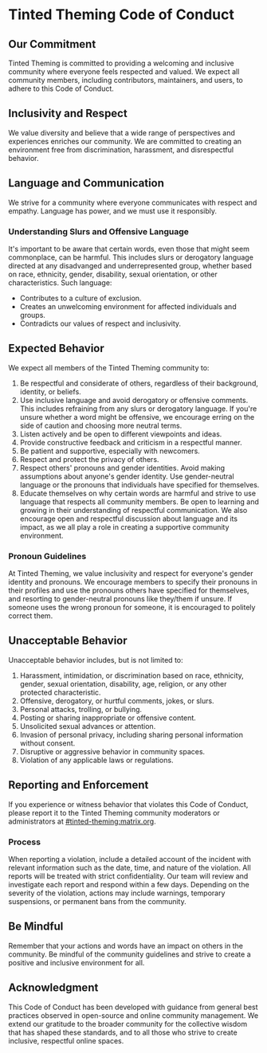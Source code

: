 # Tinted Theming Code of Conduct

## Our Commitment

Tinted Theming is committed to providing a welcoming and inclusive community where everyone feels respected and valued. We expect all community members, including contributors, maintainers, and users, to adhere to this Code of Conduct.

## Inclusivity and Respect

We value diversity and believe that a wide range of perspectives and experiences enriches our community. We are committed to creating an environment free from discrimination, harassment, and disrespectful behavior.

## Language and Communication

We strive for a community where everyone communicates with respect and empathy. Language has power, and we must use it responsibly.

### Understanding Slurs and Offensive Language

It's important to be aware that certain words, even those that might seem commonplace, can be harmful. This includes slurs or derogatory language directed at any disadvanged and underrepresented group, whether based on race, ethnicity, gender, disability, sexual orientation, or other characteristics. Such language:

- Contributes to a culture of exclusion.
- Creates an unwelcoming environment for affected individuals and groups.
- Contradicts our values of respect and inclusivity.

## Expected Behavior

We expect all members of the Tinted Theming community to:

1. Be respectful and considerate of others, regardless of their background, identity, or beliefs.
2. Use inclusive language and avoid derogatory or offensive comments. This includes refraining from any slurs or derogatory language. If you're unsure whether a word might be offensive, we encourage erring on the side of caution and choosing more neutral terms.
3. Listen actively and be open to different viewpoints and ideas.
4. Provide constructive feedback and criticism in a respectful manner.
5. Be patient and supportive, especially with newcomers.
6. Respect and protect the privacy of others.
7. Respect others' pronouns and gender identities. Avoid making assumptions about anyone's gender identity. Use gender-neutral language or the pronouns that individuals have specified for themselves.
8. Educate themselves on why certain words are harmful and strive to use language that respects all community members. Be open to learning and growing in their understanding of respectful communication. We also encourage open and respectful discussion about language and its impact, as we all play a role in creating a supportive community environment.

### Pronoun Guidelines

At Tinted Theming, we value inclusivity and respect for everyone's gender identity and pronouns. We encourage members to specify their pronouns in their profiles and use the pronouns others have specified for themselves, and resorting to gender-neutral pronouns like they/them if unsure. If someone uses the wrong pronoun for someone, it is encouraged to politely correct them.

## Unacceptable Behavior

Unacceptable behavior includes, but is not limited to:

1. Harassment, intimidation, or discrimination based on race, ethnicity, gender, sexual orientation, disability, age, religion, or any other protected characteristic.
2. Offensive, derogatory, or hurtful comments, jokes, or slurs.
3. Personal attacks, trolling, or bullying.
4. Posting or sharing inappropriate or offensive content.
5. Unsolicited sexual advances or attention.
6. Invasion of personal privacy, including sharing personal information without consent.
7. Disruptive or aggressive behavior in community spaces.
8. Violation of any applicable laws or regulations.

## Reporting and Enforcement

If you experience or witness behavior that violates this Code of Conduct, please report it to the Tinted Theming community moderators or administrators at [#tinted-theming:matrix.org](https://matrix.to/#/#tinted-theming:matrix.org).

### Process

When reporting a violation, include a detailed account of the incident with relevant information such as the date, time, and nature of the violation. All reports will be treated with strict confidentiality. Our team will review and investigate each report and respond within a few days. Depending on the severity of the violation, actions may include warnings, temporary suspensions, or permanent bans from the community.

## Be Mindful

Remember that your actions and words have an impact on others in the community. Be mindful of the community guidelines and strive to create a positive and inclusive environment for all.

## Acknowledgment

This Code of Conduct has been developed with guidance from general best practices observed in open-source and online community management. We extend our gratitude to the broader community for the collective wisdom that has shaped these standards, and to all those who strive to create inclusive, respectful online spaces.

[Matrix]: https://matrix.org/
[#tinted-theming:matrix.org]: https://matrix.to/#/#tinted-theming:matrix.org

